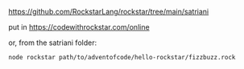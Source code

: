 https://github.com/RockstarLang/rockstar/tree/main/satriani

put in https://codewithrockstar.com/online

or, from the satriani folder:

`node rockstar path/to/adventofcode/hello-rockstar/fizzbuzz.rock`
